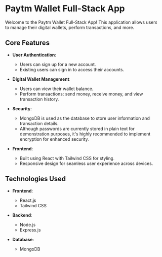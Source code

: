 # Paytm Wallet Full-Stack App

Welcome to the Paytm Wallet Full-Stack App! This application allows users to manage their digital wallets, perform transactions, and more.

## Core Features

- **User Authentication**:
  - Users can sign up for a new account.
  - Existing users can sign in to access their accounts.

- **Digital Wallet Management**:
  - Users can view their wallet balance.
  - Perform transactions: send money, receive money, and view transaction history.

- **Security**:
  - MongoDB is used as the database to store user information and transaction details.
  - Although passwords are currently stored in plain text for demonstration purposes, it's highly recommended to implement encryption for enhanced security.

- **Frontend**:
  - Built using React with Tailwind CSS for styling.
  - Responsive design for seamless user experience across devices.

## Technologies Used

- **Frontend**:
  - React.js
  - Tailwind CSS

- **Backend**:
  - Node.js
  - Express.js

- **Database**:
  - MongoDB

